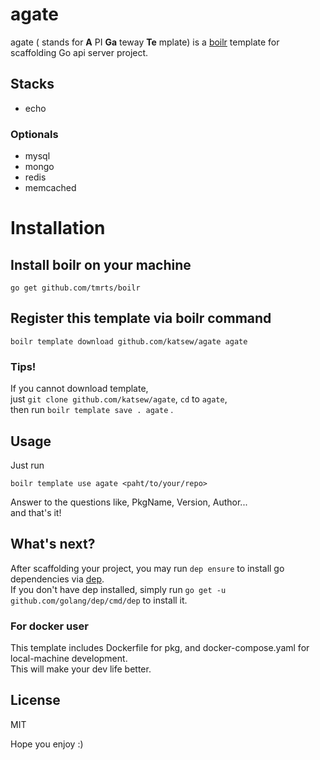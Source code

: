 # agate


 agate ( stands for **A** PI **Ga** teway **Te** mplate) is a [boilr](https://github.com/tmrts/boilr) template for scaffolding Go api server project.

## Stacks

- echo

### Optionals

- mysql
- mongo
- redis
- memcached

# Installation

## Install boilr on your machine

```
go get github.com/tmrts/boilr
```
 
## Register this template via boilr command
  
```
boilr template download github.com/katsew/agate agate
```

### Tips!

If you cannot download template,  
just `git clone github.com/katsew/agate`, `cd` to `agate`,      
then run `boilr template save . agate` .

## Usage

Just run

```
boilr template use agate <paht/to/your/repo>
```

Answer to the questions like, PkgName, Version, Author...  
and that's it!


## What's next?

After scaffolding your project, you may run `dep ensure` to install go dependencies via [dep](https://github.com/golang/dep).  
If you don't have dep installed, simply run `go get -u github.com/golang/dep/cmd/dep` to install it.  

### For docker user

This template includes Dockerfile for pkg, and docker-compose.yaml for local-machine development.  
This will make your dev life better.  

## License

MIT

Hope you enjoy :)
